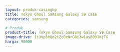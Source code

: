 ```yaml
---
layout: produk-casinghp
title: Tokyo Ghoul Samsung Galaxy S9 Case
categories: samsung

# Produk
product-title: Tokyo Ghoul Samsung Galaxy S9 Case
image-drive: 1t3Vp3hQo2tZcBzNrG8i3w1ayR091KjTG
harga: 90000
---
```

